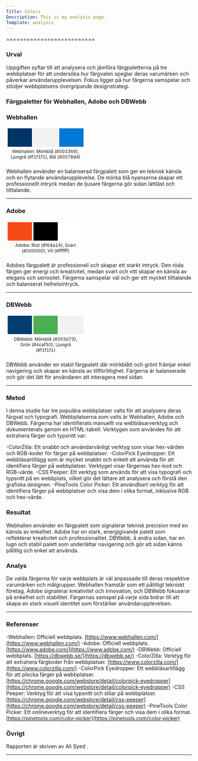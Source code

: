 ```yaml
---
Title: Colors
Description: This is my analysis page.
Template: analysis
---
```


==========================

### Urval
Uppgiften syftar till att analysera och jämföra färgpaletterna på tre webbplatser för att undersöka hur färgvalen speglar deras varumärken och påverkar användarupplevelsen. Fokus ligger på hur färgerna samspelar och stödjer webbplatsens övergripande designstrategi.

### Färgpaletter för Webhallen, Adobe och DBWebb

### Webhallen

<table style="border-spacing: 4px; border-collapse: separate; text-align: center;">
  <tr>
    <td style="height: 50px; width: 50px; background-color: #003366"></td>
    <td style="height: 50px; width: 50px; background-color: #f1f1f1"></td>
    <td style="height: 50px; width: 50px; background-color: #0078d4"></td>
  </tr>
  <tr>
    <td colspan="3" style="font-size: 12px; text-align: center;">Webhallen: Mörkblå (#003366), Ljusgrå (#f1f1f1), Blå (#0078d4)</td>
  </tr>
</table>

Webhallen använder en balanserad färgpalett som ger en teknisk känsla och en flytande användarupplevelse. De mörka blå nyanserna skapar ett professionellt intryck medan de ljusare färgerna gör sidan lättläst och tilltalande.

---

### Adobe

<table style="border-spacing: 4px; border-collapse: separate; text-align: center;">
  <tr>
    <td style="height: 50px; width: 50px; background-color: #f64a14"></td>
    <td style="height: 50px; width: 50px; background-color: #000000"></td>
    <td style="height: 50px; width: 50px; background-color: #ffffff"></td>
  </tr>
  <tr>
    <td colspan="3" style="font-size: 12px; text-align: center;">Adobe: Röd (#f64a14), Svart (#000000), Vit (#ffffff)</td>
  </tr>
</table>

Adobes färgpalett är professionell och skapar ett starkt intryck. Den röda färgen ger energi och kreativitet, medan svart och vitt skapar en känsla av elegans och seriositet. Färgerna samspelar väl och ger ett mycket tilltalande och balanserat helhetsintryck.

---

### DBWebb

<table style="border-spacing: 4px; border-collapse: separate; text-align: center;">
  <tr>
    <td style="height: 50px; width: 50px; background-color: #003d73"></td>
    <td style="height: 50px; width: 50px; background-color: #4caf50"></td>
    <td style="height: 50px; width: 50px; background-color: #f1f1f1"></td>
  </tr>
  <tr>
    <td colspan="3" style="font-size: 12px; text-align: center;">DBWebb: Mörkblå (#003d73), Grön (#4caf50), Ljusgrå (#f1f1f1)</td>
  </tr>
</table>

DBWebb använder en stabil färgpalett där mörkblått och grönt främjar enkel navigering och skapar en känsla av tillförlitlighet. Färgerna är balanserade och gör det lätt för användaren att interagera med sidan.

---

### Metod

I denna studie har tre populära webbplatser valts för att analysera deras färgval och typografi. Webbplatserna som valts är Webhallen, Adobe och DBWebb. Färgerna har identifierats manuellt via webbläsarverktyg och dokumenterats genom en HTML-tabell. Verktygen som användes för att extrahera färger och typsnitt var:

-ColorZilla: Ett snabbt och användarvänligt verktyg som visar hex-värden och RGB-koder för färger på webbplatser.
-ColorPick Eyedropper: Ett webbläsartillägg som är mycket snabbt och enkelt att använda för att identifiera färger på webbplatser. Verktyget visar färgernas hex-kod och RGB-värde.
-CSS Peeper: Ett verktyg som används för att visa typografi och typsnitt på en webbplats, vilket gör det lättare att analysera och förstå den grafiska designen.
-PineTools Color Picker: Ett användbart verktyg för att identifiera färger på webbplatser och visa dem i olika format, inklusive RGB och hex-värde.

### Resultat

Webhallen använder en färgpalett som signalerar teknisk precision med en känsla av enkelhet. Adobe har en stark, energigivande palett som reflekterar kreativitet och professionalitet. DBWebb, å andra sidan, har en lugn och stabil palett som underlättar navigering och gör att sidan känns pålitlig och enkel att använda.

### Analys

De valda färgerna för varje webbplats är väl anpassade till deras respektive varumärken och målgrupper. Webhallen framstår som ett pålitligt tekniskt företag, Adobe signalerar kreativitet och innovation, och DBWebb fokuserar på enkelhet och stabilitet. Färgernas samspel på varje sida bidrar till att skapa en stark visuell identitet som förstärker användarupplevelsen.

---

### Referenser

-Webhallen: Officiell webbplats. [https://www.webhallen.com/](https://www.webhallen.com/)
-Adobe: Officiell webbplats. [https://www.adobe.com/](https://www.adobe.com/)
-DBWebb: Officiell webbplats. [https://dbwebb.se/](https://dbwebb.se/)
-ColorZilla: Verktyg för att extrahera färgkoder från webbplatser. [https://www.colorzilla.com/](https://www.colorzilla.com/)
-ColorPick Eyedropper: Ett webbläsartillägg för att plocka färger på webbplatser. [https://chrome.google.com/webstore/detail/colorpick-eyedropper](https://chrome.google.com/webstore/detail/colorpick-eyedropper)
-CSS Peeper: Verktyg för att visa typsnitt och stilar på webbplatser. [https://chrome.google.com/webstore/detail/css-peeper](https://chrome.google.com/webstore/detail/css-peeper)
-PineTools Color Picker: Ett onlineverktyg för att identifiera färger och visa dem i olika format. [https://pinetools.com/color-picker](https://pinetools.com/color-picker)

### Övrigt

Rapporten är skriven av Ali Syed .

---
